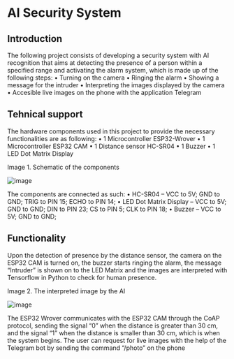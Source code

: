 # AI Security System

## Introduction

The following project consists of developing a security system with AI recognition that aims at detecting the presence of a person within a specified range and activating the alarm system, which is made up of the following steps:
•	Turning on the camera
•	Ringing the alarm
•	Showing a message for the intruder
•	Interpreting the images displayed by the camera
•	Accesible live images on the phone with the application Telegram

## Tehnical support

The hardware components used in this project to provide the necessary functionalities are as following:
•	1 Microcontroller ESP32-Wrover 
•	1 Microcontroller ESP32 CAM
•	1 Distance sensor HC-SR04
•	1 Buzzer
•	1 LED Dot Matrix Display

Image 1. Schematic of the components

![image](https://github.com/user-attachments/assets/db17a792-5de2-437b-ac0f-fb3461c7ba6d)

The components are connected as such:
•	HC-SR04 – VCC to 5V; GND to GND; TRIG to PIN 15; ECHO to PIN 14;
•	LED Dot Matrix Display – VCC to 5V; GND to GND; DIN to PIN 23; CS to PIN 5; CLK to PIN 18;
•	Buzzer – VCC to 5V; GND to GND;

## Functionality

Upon the detection of presence by the distance sensor, the camera on the ESP32 CAM is turned on, the buzzer starts ringing the alarm, the message “Intruder” is shown on to the LED Matrix and the images are interpreted with Tensorflow in Python to check for human presence.

Image 2. The interpreted image by the AI

![image](https://github.com/user-attachments/assets/0c871208-95b3-4cb4-8689-1a7e391de5bc)

The ESP32 Wrover communicates with the ESP32 CAM through the CoAP protocol, sending the signal “0” when the distance is greater than 30 cm, and the signal “1” when the distance is smaller than 30 cm, which is when the system begins.
The user can request for live images with the help of the Telegram bot by sending the command “/photo” on the phone


